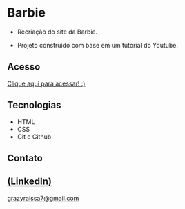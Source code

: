 # Barbie

 - Recriação do site da Barbie.

 - Projeto construído com base em um tutorial do Youtube.

## Acesso
 [Clique aqui para acessar! :)](https://landing-barbie.vercel.app/)

## Tecnologias

- HTML
- CSS
- Git e Github

## Contato
[(LinkedIn)](https://www.linkedin.com/in/grazielly-raissa-pereira-b511342b6?utm_source=share&utm_campaign=share_via&utm_content=profile&utm_medium=android_app)
-----
grazyraissa7@gmail.com
